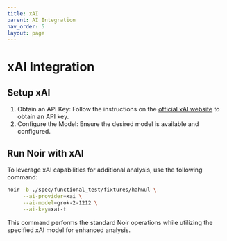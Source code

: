 ```yaml
---
title: xAI
parent: AI Integration
nav_order: 5
layout: page
---
```


# xAI Integration

## Setup xAI

1. Obtain an API Key: Follow the instructions on the [official xAI website](https://x.ai/api) to obtain an API key.
2. Configure the Model: Ensure the desired model is available and configured.

## Run Noir with xAI

To leverage xAI capabilities for additional analysis, use the following command:

```bash
noir -b ./spec/functional_test/fixtures/hahwul \
     --ai-provider=xai \
     --ai-model=grok-2-1212 \
     --ai-key=xai-t
```

This command performs the standard Noir operations while utilizing the specified xAI model for enhanced analysis.
